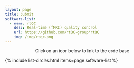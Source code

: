 ```yaml
---
layout: page
title: Submit
software-list:
  - name: rtQC
    desc: Real-time (fMRI) quality control
    url: https://github.com/rtQC-group/rtQC
    img: /img/rtqc.png
---
```


<p style="text-align: center">Click on an icon below to link to the code base</p>


{% include list-circles.html items=page.software-list %}

